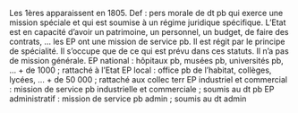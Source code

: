 Les 1ères apparaissent en 1805. 
Def : pers morale de dt pb qui exerce une mission spéciale et qui est soumise à un régime juridique 
spécifique.
L’Etat est en capacité d’avoir un patrimoine, un personnel, un budget, de faire des contrats, … les EP ont une 
mission de service pb. Il est régit par le principe de spécialité. Il s’occupe que de ce qui est prévu dans ces 
statuts. Il n’a pas de mission générale. 
EP national : hôpitaux pb, musées pb, universités pb, … + de 1000 ; rattaché à l’Etat
EP local : office pb de l’habitat, collèges, lycées, … + de 50 000 ; rattaché aux collec terr
EP industriel et commercial : mission de service pb industrielle et commerciale ; soumis au dt pb
EP administratif : mission de service pb admin ; soumis au dt admin 